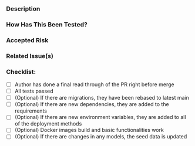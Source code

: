 ### Description

<!-- Provide a brief description of the changes in this PR -->

### How Has This Been Tested?

<!-- Describe the tests you ran to verify your changes -->

### Accepted Risk

<!-- Any know risks or failure modes to point out to reviewers -->

### Related Issue(s)

<!--
If applicable, link to the issue(s) this PR addresses
You can link a pull request to an issue by using a supported keyword in the pull request's description or in a commit message. The pull request must be on the default branch.
- closes
- fixes
- resolves
-->

### Checklist:

- [ ] Author has done a final read through of the PR right before merge
- [ ] All tests passed
- [ ] (Optional) If there are migrations, they have been rebased to latest main
- [ ] (Optional) If there are new dependencies, they are added to the requirements
- [ ] (Optional) If there are new environment variables, they are added to all of the deployment methods
- [ ] (Optional) Docker images build and basic functionalities work
- [ ] (Optional) If there are changes in any models, the seed data is updated
